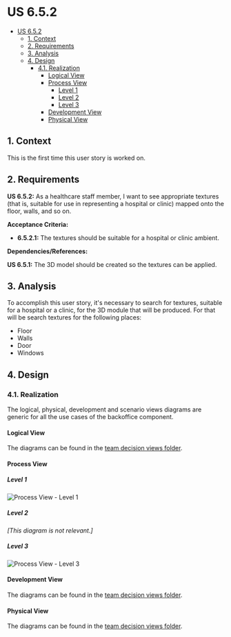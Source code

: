 # US 6.5.2

<!-- TOC -->
* [US 6.5.2](#us-652)
  * [1. Context](#1-context)
  * [2. Requirements](#2-requirements)
  * [3. Analysis](#3-analysis)
  * [4. Design](#4-design)
    * [4.1. Realization](#41-realization)
      * [Logical View](#logical-view)
      * [Process View](#process-view)
        * [Level 1](#level-1)
        * [Level 2](#level-2)
        * [Level 3](#level-3)
      * [Development View](#development-view)
      * [Physical View](#physical-view)
<!-- TOC -->


## 1. Context

This is the first time this user story is worked on.

## 2. Requirements

**US 6.5.2:** As a healthcare staff member, I want to see appropriate textures (that is, suitable for use in representing
a hospital or clinic) mapped onto the floor, walls, and so on.

**Acceptance Criteria:**

- **6.5.2.1:** The textures should be suitable for a hospital or clinic ambient.

**Dependencies/References:**

**US 6.5.1:** The 3D model should be created so the textures can be applied.
 

## 3. Analysis

To accomplish this user story, it's necessary to search for textures, suitable for a hospital or a clinic, for the
3D module that will be produced. For that will be search textures for the following places:

  * Floor
  * Walls
  * Door
  * Windows


## 4. Design

### 4.1. Realization

The logical, physical, development and scenario views diagrams are generic for all the use cases of the backoffice component.

#### Logical View

The diagrams can be found in the [team decision views folder](../../team-decisions/views/general-views.md#1-logical-view).

#### Process View

##### Level 1

![Process View - Level 1]()

##### Level 2

_[This diagram is not relevant.]_

##### Level 3

![Process View - Level 3]()


#### Development View

The diagrams can be found in the [team decision views folder](../../team-decisions/views/general-views.md#3-development-view).

#### Physical View

The diagrams can be found in the [team decision views folder](../../team-decisions/views/general-views.md#4-physical-view).
